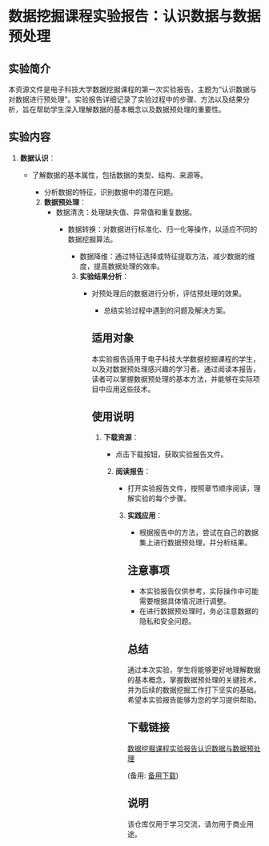 # 数据挖掘课程实验报告：认识数据与数据预处理

## 实验简介

本资源文件是电子科技大学数据挖掘课程的第一次实验报告，主题为“认识数据与对数据进行预处理”。实验报告详细记录了实验过程中的步骤、方法以及结果分析，旨在帮助学生深入理解数据的基本概念以及数据预处理的重要性。

## 实验内容

1. **数据认识**：
   - 了解数据的基本属性，包括数据的类型、结构、来源等。
      - 分析数据的特征，识别数据中的潜在问题。

      2. **数据预处理**：
         - 数据清洗：处理缺失值、异常值和重复数据。
            - 数据转换：对数据进行标准化、归一化等操作，以适应不同的数据挖掘算法。
               - 数据降维：通过特征选择或特征提取方法，减少数据的维度，提高数据处理的效率。

               3. **实验结果分析**：
                  - 对预处理后的数据进行分析，评估预处理的效果。
                     - 总结实验过程中遇到的问题及解决方案。

                     ## 适用对象

                     本实验报告适用于电子科技大学数据挖掘课程的学生，以及对数据预处理感兴趣的学习者。通过阅读本报告，读者可以掌握数据预处理的基本方法，并能够在实际项目中应用这些技术。

                     ## 使用说明

                     1. **下载资源**：
                        - 点击下载按钮，获取实验报告文件。

                        2. **阅读报告**：
                           - 打开实验报告文件，按照章节顺序阅读，理解实验的每个步骤。

                           3. **实践应用**：
                              - 根据报告中的方法，尝试在自己的数据集上进行数据预处理，并分析结果。

                              ## 注意事项

                              - 本实验报告仅供参考，实际操作中可能需要根据具体情况进行调整。
                              - 在进行数据预处理时，务必注意数据的隐私和安全问题。

                              ## 总结

                              通过本次实验，学生将能够更好地理解数据的基本概念，掌握数据预处理的关键技术，并为后续的数据挖掘工作打下坚实的基础。希望本实验报告能够为您的学习提供帮助。

                              ## 下载链接
                              [数据挖掘课程实验报告认识数据与数据预处理](https://pan.quark.cn/s/71b976140fc0) 

                              (备用: [备用下载](https://pan.baidu.com/s/1y8J9nTvfRsEPFjG4Dce46A?pwd=1234))

                              ## 说明

                              该仓库仅用于学习交流，请勿用于商业用途。
